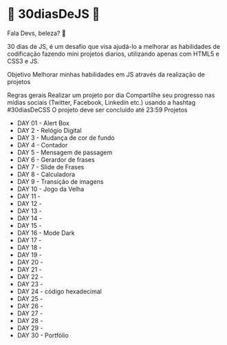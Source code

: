 # 🚀 30diasDeJS 🚀
Fala Devs, beleza? 🤘

30 dias de JS, é um desafio que visa ajudá-lo a melhorar as habilidades de codificação fazendo mini projetos diarios, utilizando apenas com HTML5 e CSS3 e JS. 

Objetivo
Melhorar minhas habilidades em JS através da realização de projetos

Regras gerais
Realizar um projeto por dia
Compartilhe seu progresso nas mídias sociais (Twitter, Facebook, Linkedin etc.) usando a hashtag #30diasDeCSS
O projeto deve ser concluído até 23:59
Projetos
- DAY 01 - Alert  Box
- DAY 2 - Relógio Digital
- DAY 3 - Mudança de cor de fundo
- DAY 4 - Contador
- DAY 5 - Mensagem de passagem
- DAY 6 - Gerardor de frases
- DAY 7 - Slide de Frases
- DAY 8 - Calculadora
- DAY 9 - Transição de imagens
- DAY 10 - Jogo da Velha
- DAY 11 - 
- DAY 12 - 
- DAY 13 -
- DAY 14 - 
- DAY 15 - 
- DAY 16 - Mode Dark 
- DAY 17 - 
- DAY 18 - 
- DAY 19 -
- DAY 20 - 
- DAY 21 - 
- DAY 22 - 
- DAY 23 - 
- DAY 24 - código hexadecimal
- DAY 25 - 
- DAY 26 - 
- DAY 27 - 
- DAY 28 - 
- DAY 29 - 
- DAY 30 - Portfólio
